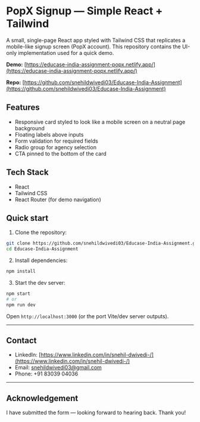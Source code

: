 # PopX Signup — Simple React + Tailwind

A small, single-page React app styled with Tailwind CSS that replicates a mobile-like signup screen (PopX account). This repository contains the UI-only implementation used for a quick demo.

**Demo:** [https://educase-india-assignment-popx.netlify.app/](https://educase-india-assignment-popx.netlify.app/)

**Repo:** [https://github.com/snehildwivedi03/Educase-India-Assignment](https://github.com/snehildwivedi03/Educase-India-Assignment)

## Features

- Responsive card styled to look like a mobile screen on a neutral page background
- Floating labels above inputs
- Form validation for required fields
- Radio group for agency selection
- CTA pinned to the bottom of the card

## Tech Stack

- React
- Tailwind CSS
- React Router (for demo navigation)

## Quick start

1. Clone the repository:

```bash
git clone https://github.com/snehildwivedi03/Educase-India-Assignment.git
cd Educase-India-Assignment
```

2. Install dependencies:

```bash
npm install
```

3. Start the dev server:

```bash
npm start
# or
npm run dev
```

Open `http://localhost:3000` (or the port Vite/dev server outputs).

---

## Contact

- LinkedIn: [https://www.linkedin.com/in/snehil-dwivedi-/](https://www.linkedin.com/in/snehil-dwivedi-/)
- Email: [snehildwivedi03@gmail.com](mailto:snehildwivedi03@gmail.com)
- Phone: +91 83039 04036

---

## Acknowledgement

I have submitted the form — looking forward to hearing back. Thank you!
